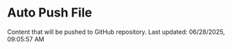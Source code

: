 # Auto Push File

Content that will be pushed to GitHub repository.
Last updated: 06/28/2025, 09:05:57 AM